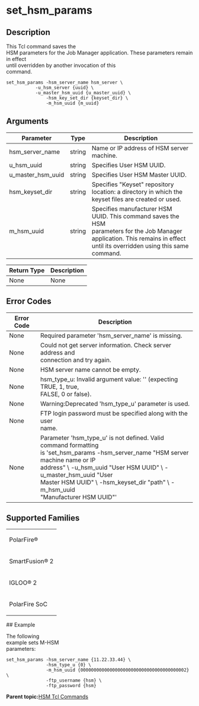 # set\_hsm\_params

## Description

This Tcl command saves the<br /> HSM parameters for the Job Manager application. These parameters remain in effect<br /> until overridden by another invocation of this<br /> command.

```
set_hsm_params -hsm_server_name hsm_server \
	       -u_hsm_server {uuid} \
	       -u_master_hsm_uuid {u_master_uuid} \
               -hsm_key_set_dir {keyset_dir} \
               -m_hsm_uuid {m_uuid}
```

## Arguments

|Parameter|Type|Description|
|---------|----|-----------|
|hsm\_server\_name|string|Name or IP address of HSM server machine.|
|u\_hsm\_uuid|string|Specifies User HSM UUID.|
|u\_master\_hsm\_uuid|string|Specifies User HSM Master UUID.|
|hsm\_keyset\_dir|string|Specifies "Keyset" repository location: a directory in which the<br /> keyset files are created or used.|
|m\_hsm\_uuid|string|Specifies manufacturer HSM UUID. This command saves the HSM<br /> parameters for the Job Manager application. This remains in effect<br /> until its overridden using this same command.|

|Return Type|Description|
|-----------|-----------|
|None|None|

## Error Codes

|Error Code|Description|
|----------|-----------|
|None|Required parameter 'hsm\_server\_name' is missing.|
|None|Could not get server information. Check server address and<br /> connection and try again.|
|None|HSM server name cannot be empty.|
|None|hsm\_type\_u: Invalid argument value: '' \(expecting TRUE, 1, true,<br /> FALSE, 0 or false\).|
|None|Warning:Deprecated 'hsm\_type\_u' parameter is used.|
|None|FTP login password must be specified along with the user<br /> name.|
|None|Parameter 'hsm\_type\_u' is not defined. Valid command formatting<br /> is 'set\_hsm\_params -hsm\_server\_name "HSM server machine name or IP<br /> address" \\ -u\_hsm\_uuid "User HSM UUID" \\ -u\_master\_hsm\_uuid "User<br /> Master HSM UUID" \\ -hsm\_keyset\_dir "path" \\ -m\_hsm\_uuid<br /> "Manufacturer HSM UUID"'|

## Supported Families

<table id="GUID-C234C7FD-F818-43F1-A197-78AF50D5008B"><tbody><tr><td>

PolarFire®

</td></tr><tr><td>

SmartFusion® 2

</td></tr><tr><td>

IGLOO® 2

</td></tr><tr><td>

PolarFire SoC

</td></tr></tbody>
</table>## Example

The following<br /> example sets M-HSM<br /> parameters:

```
set_hsm_params -hsm_server_name {11.22.33.44} \
               -hsm_type_u {0} \
               -m_hsm_uuid {0000000000000000000000000000000000000002} \
               -ftp_username {hsm} \
               -ftp_password {hsm}
```

**Parent topic:**[HSM Tcl Commands](GUID-CD881DBA-BED9-4BE7-B7B4-5359C305F0A3.md)

